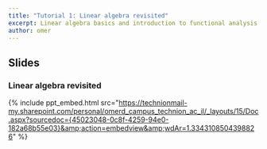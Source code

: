 ```yaml
---
title: "Tutorial 1: Linear algebra revisited"
excerpt: Linear algebra basics and introduction to functional analysis
author: omer
---
```


## Slides

### Linear algebra revisited

{% include ppt_embed.html
src="https://technionmail-my.sharepoint.com/personal/omerd_campus_technion_ac_il/_layouts/15/Doc.aspx?sourcedoc={45023048-0c8f-4259-94e0-182a68b55e03}&amp;action=embedview&amp;wdAr=1.3343108504398826" %}
